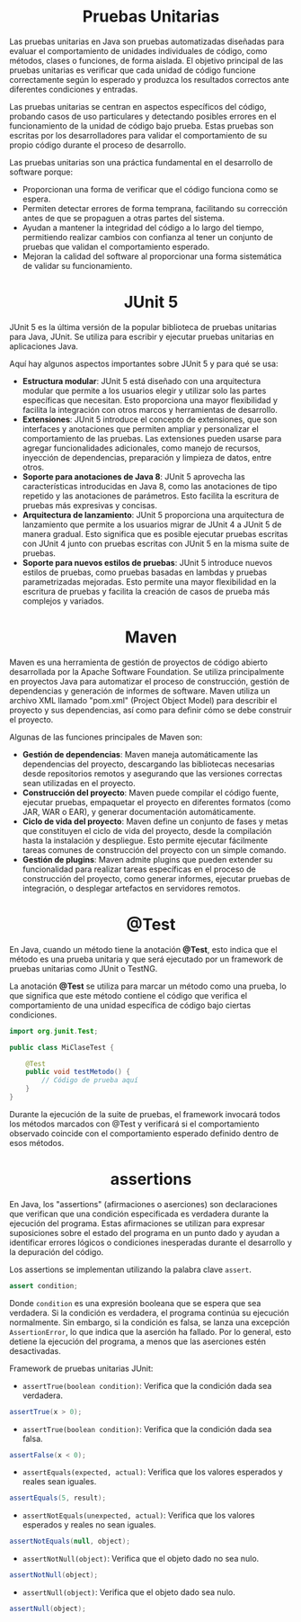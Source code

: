 <h1 align="center">Pruebas Unitarias</h1>
<p>Las pruebas unitarias en Java son pruebas automatizadas diseñadas para evaluar el comportamiento de unidades individuales de código, como métodos, clases o funciones, de forma aislada. El objetivo principal de las pruebas unitarias es verificar que cada unidad de código funcione correctamente según lo esperado y produzca los resultados correctos ante diferentes condiciones y entradas.</p>
<p>Las pruebas unitarias se centran en aspectos específicos del código, probando casos de uso particulares y detectando posibles errores en el funcionamiento de la unidad de código bajo prueba. Estas pruebas son escritas por los desarrolladores para validar el comportamiento de su propio código durante el proceso de desarrollo.</p>
<p>Las pruebas unitarias son una práctica fundamental en el desarrollo de software porque:</p>

-  Proporcionan una forma de verificar que el código funciona como se espera.
-  Permiten detectar errores de forma temprana, facilitando su corrección antes de que se propaguen a otras partes del sistema.
-  Ayudan a mantener la integridad del código a lo largo del tiempo, permitiendo realizar cambios con confianza al tener un conjunto de pruebas que validan el comportamiento esperado.
-  Mejoran la calidad del software al proporcionar una forma sistemática de validar su funcionamiento.

<h1 align="center">JUnit 5</h1>
<p>JUnit 5 es la última versión de la popular biblioteca de pruebas unitarias para Java, JUnit. Se utiliza para escribir y ejecutar pruebas unitarias en aplicaciones Java.</p>
<p>Aquí hay algunos aspectos importantes sobre JUnit 5 y para qué se usa:</p>

-  <b>Estructura modular</b>: JUnit 5 está diseñado con una arquitectura modular que permite a los usuarios elegir y utilizar solo las partes específicas que necesitan. Esto proporciona una mayor flexibilidad y facilita la integración con otros marcos y herramientas de desarrollo.
-  <b>Extensiones</b>: JUnit 5 introduce el concepto de extensiones, que son interfaces y anotaciones que permiten ampliar y personalizar el comportamiento de las pruebas. Las extensiones pueden usarse para agregar funcionalidades adicionales, como manejo de recursos, inyección de dependencias, preparación y limpieza de datos, entre otros.
-  <b>Soporte para anotaciones de Java 8</b>: JUnit 5 aprovecha las características introducidas en Java 8, como las anotaciones de tipo repetido y las anotaciones de parámetros. Esto facilita la escritura de pruebas más expresivas y concisas.
-  <b>Arquitectura de lanzamiento</b>: JUnit 5 proporciona una arquitectura de lanzamiento que permite a los usuarios migrar de JUnit 4 a JUnit 5 de manera gradual. Esto significa que es posible ejecutar pruebas escritas con JUnit 4 junto con pruebas escritas con JUnit 5 en la misma suite de pruebas.
-  <b>Soporte para nuevos estilos de pruebas</b>: JUnit 5 introduce nuevos estilos de pruebas, como pruebas basadas en lambdas y pruebas parametrizadas mejoradas. Esto permite una mayor flexibilidad en la escritura de pruebas y facilita la creación de casos de prueba más complejos y variados.

<h1 align="center">Maven</h1>
<p>Maven es una herramienta de gestión de proyectos de código abierto desarrollada por la Apache Software Foundation. Se utiliza principalmente en proyectos Java para automatizar el proceso de construcción, gestión de dependencias y generación de informes de software. Maven utiliza un archivo XML llamado "pom.xml" (Project Object Model) para describir el proyecto y sus dependencias, así como para definir cómo se debe construir el proyecto.</p>
<p>Algunas de las funciones principales de Maven son:</p>
                                                       
-  <b>Gestión de dependencias</b>: Maven maneja automáticamente las dependencias del proyecto, descargando las bibliotecas necesarias desde repositorios remotos y asegurando que las versiones correctas sean utilizadas en el proyecto.
-  <b>Construcción del proyecto</b>: Maven puede compilar el código fuente, ejecutar pruebas, empaquetar el proyecto en diferentes formatos (como JAR, WAR o EAR), y generar documentación automáticamente.
-  <b>Ciclo de vida del proyecto</b>: Maven define un conjunto de fases y metas que constituyen el ciclo de vida del proyecto, desde la compilación hasta la instalación y despliegue. Esto permite ejecutar fácilmente tareas comunes de construcción del proyecto con un simple comando.
-  <b>Gestión de plugins</b>: Maven admite plugins que pueden extender su funcionalidad para realizar tareas específicas en el proceso de construcción del proyecto, como generar informes, ejecutar pruebas de integración, o desplegar artefactos en servidores remotos.

<h1 align="center">@Test</h1>
<p>En Java, cuando un método tiene la anotación <b>@Test</b>, esto indica que el método es una prueba unitaria y que será ejecutado por un framework de pruebas unitarias como JUnit o TestNG.</p>
<p>La anotación <b>@Test</b> se utiliza para marcar un método como una prueba, lo que significa que este método contiene el código que verifica el comportamiento de una unidad específica de código bajo ciertas condiciones.</p>

```java
import org.junit.Test;

public class MiClaseTest {

    @Test
    public void testMetodo() {
        // Código de prueba aquí
    }
}
```
<p>Durante la ejecución de la suite de pruebas, el framework invocará todos los métodos marcados con @Test y verificará si el comportamiento observado coincide con el comportamiento esperado definido dentro de esos métodos.</p>

<h1 align="center">assertions</h1>
<p>En Java, los "assertions" (afirmaciones o aserciones) son declaraciones que verifican que una condición especificada es verdadera durante la ejecución del programa. Estas afirmaciones se utilizan para expresar suposiciones sobre el estado del programa en un punto dado y ayudan a identificar errores lógicos o condiciones inesperadas durante el desarrollo y la depuración del código.</p>

Los assertions se implementan utilizando la palabra clave `assert`.
```java
assert condition;
```
Donde `condition` es una expresión booleana que se espera que sea verdadera. Si la condición es verdadera, el programa continúa su ejecución normalmente. Sin embargo, si la condición es falsa, se lanza una excepción `AssertionError`, lo que indica que la aserción ha fallado. Por lo general, esto detiene la ejecución del programa, a menos que las aserciones estén desactivadas.

<p>Framework de pruebas unitarias JUnit:</p>

-  `assertTrue(boolean condition)`: Verifica que la condición dada sea verdadera.
```java
assertTrue(x > 0);
```
-  `assertTrue(boolean condition)`: Verifica que la condición dada sea falsa.
```java
assertFalse(x < 0);
```
-  `assertEquals(expected, actual)`: Verifica que los valores esperados y reales sean iguales.
```java
assertEquals(5, result);
```
-  `assertNotEquals(unexpected, actual)`: Verifica que los valores esperados y reales no sean iguales.
```java
assertNotEquals(null, object);
```
-  `assertNotNull(object)`: Verifica que el objeto dado no sea nulo.
```java
assertNotNull(object);
```
-  `assertNull(object)`: Verifica que el objeto dado sea nulo.
```java
assertNull(object);
```
